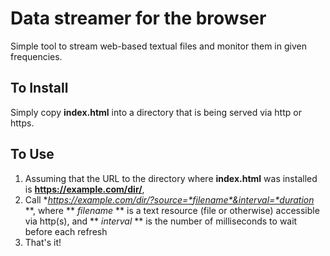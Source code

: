 # Data streamer for the browser

Simple tool to stream web-based textual files and monitor them in given frequencies.

## To Install

Simply copy **index.html** into a directory that is being served via http or https.

## To Use

1. Assuming that the URL to the directory where **index.html** was installed is **https://example.com/dir/**,
2. Call **https://example.com/dir/?source=*filename*&interval=*duration* **, where ** *filename* ** is a text resource (file or otherwise) accessible via http(s), and ** *interval* ** is the number of milliseconds to wait before each refresh
3. That's it!
